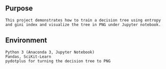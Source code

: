 ## Purpose

	This project demonstrates how to train a decision tree using entropy and gini index and visualize the tree in PNG under Jupyter notebook.

## Environment
	
	Python 3 (Anaconda 3, Jupyter Notebook)
	Pandas, SciKit-Learn
	pydotplus for turning the decision tree to PNG
